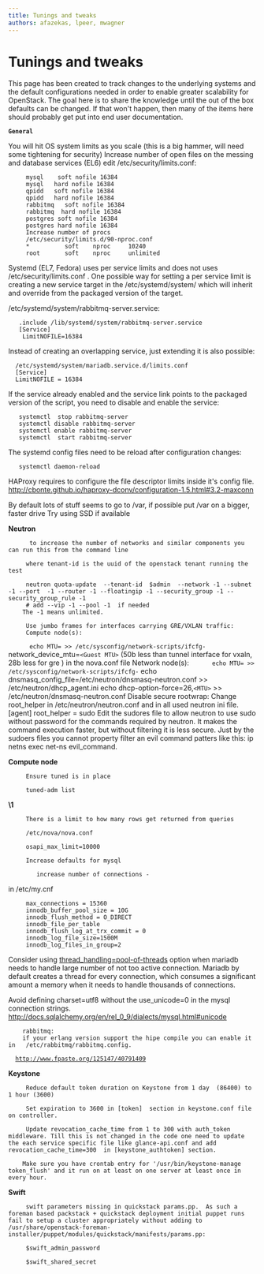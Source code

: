```yaml
---
title: Tunings and tweaks
authors: afazekas, lpeer, mwagner
---
```


# Tunings and tweaks

This page has been created to track changes to the underlying systems and the default configurations needed in order to enable greater scalability for OpenStack. The goal here is to share the knowledge until the out of the box defaults can be changed. If that won't happen, then many of the items here should probably get put into end user documentation.

**`General`**

You will hit OS system limits as you scale (this is a big hammer, will need some tightening for security) Increase number of open files on the messing and database services (EL6) edit /etc/security/limits.conf:

         mysql    soft nofile 16384
         mysql   hard nofile 16384
         qpidd   soft nofile 16384
         qpidd   hard nofile 16384
         rabbitmq   soft nofile 16384
         rabbitmq  hard nofile 16384
         postgres soft nofile 16384
         postgres hard nofile 16384
         Increase number of procs
         /etc/security/limits.d/90-nproc.conf
         *          soft    nproc     10240
         root       soft    nproc     unlimited

Systemd (EL7, Fedora) uses per service limits and does not uses /etc/security/limits.conf . One possible way for setting a per service limit is creating a new service target in the /etc/systemd/system/ which will inherit and override from the packaged version of the target.

/etc/systemd/system/rabbitmq-server.service:

       .include /lib/systemd/system/rabbitmq-server.service
       [Service]
        LimitNOFILE=16384

Instead of creating an overlapping service, just extending it is also possible:

      /etc/systemd/system/mariadb.service.d/limits.conf
      [Service]
      LimitNOFILE = 16384

If the service already enabled and the service link points to the packaged version of the script, you need to disable and enable the service:

       systemctl  stop rabbitmq-server
       systemctl disable rabbitmq-server
       systemctl enable rabbitmq-server
       systemctl  start rabbitmq-server

The systemd config files need to be reload after configuration changes:

       systemctl daemon-reload

HAProxy requires to configure the file descriptor limits inside it's config file. <http://cbonte.github.io/haproxy-dconv/configuration-1.5.html#3.2-maxconn>

By default lots of stuff seems to go to /var, if possible put /var on a bigger, faster drive Try using SSD if available

**Neutron**

          to increase the number of networks and similar components you can run this from the command line

         where tenant-id is the uuid of the openstack tenant running the test

         neutron quota-update  --tenant-id  $admin  --network -1 --subnet  -1 --port  -1 --router -1 --floatingip -1 --security_group -1 --security_group_rule -1
         # add --vip -1 --pool -1  if needed
        The -1 means unlimited.

         Use jumbo frames for interfaces carrying GRE/VXLAN traffic:
         Compute node(s):
`      echo MTU=`<MTU>` >> /etc/sysconfig/network-scripts/ifcfg-`<interface>
            network_device_mtu=`<Guest MTU>` (50b less than tunnel interface for vxaln, 28b less for gre ) in the nova.conf file 
         Network node(s):
`      echo MTU=`<MTU>` >> /etc/sysconfig/network-scripts/ifcfg-`<interface>
            echo dnsmasq_config_file=/etc/neutron/dnsmasq-neutron.conf >> /etc/neutron/dhcp_agent.ini
            echo dhcp-option-force=26,`<MTU>` >> /etc/neutron/dnsmasq-neutron.conf
         Disable secure rootwrap:
         Change root_helper in /etc/neutron/neutron.conf and in all used neutron ini file.
             [agent]
             root_helper = sudo
         Edit the sudores file to allow neutron to use sudo without password for the commands required by neutron.
         It makes the command execution faster, but without filtering it is less secure.
         Just by the sudoers files you cannot property filter an evil command patters like this: ip netns exec net-ns evil_command. 

**Compute node**

         Ensure tuned is in place 

         tuned-adm list

**\1**

         There is a limit to how many rows get returned from queries

         /etc/nova/nova.conf

         osapi_max_limit=10000

         Increase defaults for mysql

            increase number of connections -

in /etc/my.cnf

         max_connections = 15360
         innodb_buffer_pool_size = 10G
         innodb_flush_method = O_DIRECT
         innodb_file_per_table
         innodb_flush_log_at_trx_commit = 0
         innodb_log_file_size=1500M
         innodb_log_files_in_group=2 

Consider using [thread_handling=pool-of-threads](https://mariadb.com/kb/en/mariadb/documentation/optimization-and-tuning/buffers-caches-and-threads/thread-pool/threadpool-in-55/) option when mariadb needs to handle large number of not too active connection. Mariadb by default creates a thread for every connection, which consumes a significant amount a memory when it needs to handle thousands of connections.

Avoid defining charset=utf8 without the use_unicode=0 in the mysql connection strings. <http://docs.sqlalchemy.org/en/rel_0_9/dialects/mysql.html#unicode>

        rabbitmq:
        if your erlang version support the hipe compile you can enable it in   /etc/rabbitmq/rabbitmq.config.
`  `[`http://www.fpaste.org/125147/40791409`](http://www.fpaste.org/125147/40791409)

**Keystone**

         Reduce default token duration on Keystone from 1 day  (86400) to 1 hour (3600)

         Set expiration to 3600 in [token]  section in keystone.conf file on controller. 

         Update revocation_cache_time from 1 to 300 with auth_token middleware. Till this is not changed in the code one need to update the each service specific file like glance-api.conf and add revocation_cache_time=300  in [keystone_authtoken] section.

        Make sure you have crontab entry for '/usr/bin/keystone-manage token_flush' and it run on at least on one server at least once in every hour.

**Swift**

         swift parameters missing in quickstack params.pp.  As such a foreman based packstack + quickstack deployment initial puppet runs fail to setup a cluster appropriately without adding to /usr/share/openstack-foreman-installer/puppet/modules/quickstack/manifests/params.pp:

         $swift_admin_password

         $swift_shared_secret
